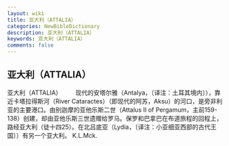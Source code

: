 ```yaml
---
layout: wiki
title: 亚大利（ATTALIA）
categories: NewBibleDictionary
description: 亚大利（ATTALIA）
keywords: 亚大利（ATTALIA）
comments: false
---
```


## 亚大利（ATTALIA）



亚大利（ATTALIA）
　　现代的安塔尔雅（Antalya，〔译注：土耳其境内〕），靠近卡塔拉得斯河（River Cataractes）（即现代的阿苏，Aksu）的河口，是旁非利亚的主要港口。由别迦摩的亚他乐斯二世（Attalus II of Pergamum，主前159-138）创建，却由亚他乐斯三世遗赠给罗马。保罗和巴拿巴在布道旅程的回程上，路经亚大利（徒十四25）。在北吕底亚（Lydia，〔译注：小亚细亚西部的古代王国〕）有另一个亚大利。
K.L.Mck.



